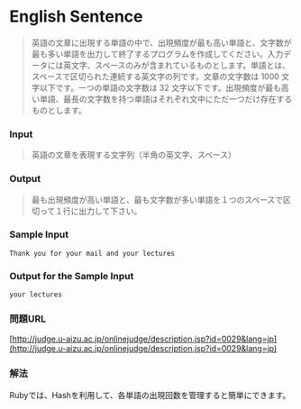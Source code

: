 # English Sentence
> 英語の文章に出現する単語の中で、出現頻度が最も高い単語と、文字数が最も多い単語を出力して終了するプログラムを作成してください。入力データには英文字、スペースのみが含まれているものとします。単語とは、スペースで区切られた連続する英文字の列です。文章の文字数は 1000 文字以下です。一つの単語の文字数は 32 文字以下です。出現頻度が最も高い単語、最長の文字数を持つ単語はそれぞれ文中にただ一つだけ存在するものとします。

### Input
> 英語の文章を表現する文字列（半角の英文字、スペース）

### Output
> 最も出現頻度が高い単語と、最も文字数が多い単語を１つのスペースで区切って１行に出力して下さい。

### Sample Input
    Thank you for your mail and your lectures

### Output for the Sample Input
    your lectures

### 問題URL
[http://judge.u-aizu.ac.jp/onlinejudge/description.jsp?id=0029&lang=jp](http://judge.u-aizu.ac.jp/onlinejudge/description.jsp?id=0029&lang=jp)

### 解法
Rubyでは、Hashを利用して、各単語の出現回数を管理すると簡単にできます。